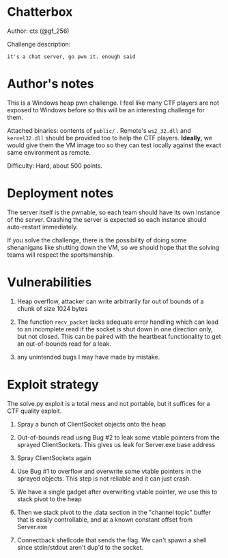 # Chatterbox

Author: cts (@gf_256)

Challenge description:

```
it's a chat server, go pwn it. enough said

```

# Author's notes

This is a Windows heap pwn challenge. I feel like many CTF players are not exposed to Windows before so this will be an interesting challenge for them.

Attached binaries: contents of `public/` . Remote's `ws2_32.dll` and `kernel32.dll` should be provided too to help the CTF players.
**Ideally,** we would give them the VM image too so they can test locally against the exact same environment as remote.

Difficulty: Hard, about 500 points.

# Deployment notes

The server itself is the pwnable, so each team should have its own instance of the server. Crashing the server is expected so each instance should auto-restart immediately.

If you solve the challenge, there is the possibility of doing some shenanigans like shutting down the VM, so we should hope that the solving teams will respect the sportsmanship.

# Vulnerabilities

1. Heap overflow, attacker can write arbitrarily far out of bounds of a chunk of size 1024 bytes

2. The function `recv_packet` lacks adequate error handling which can lead to an incomplete read if the socket is shut down in one direction only, but not closed. This can be paired with the heartbeat functionality to get an out-of-bounds read for a leak.

3. any unintended bugs I may have made by mistake.

# Exploit strategy

The solve.py exploit is a total mess and not portable, but it suffices for a CTF quality exploit.

1. Spray a bunch of ClientSocket objects onto the heap

2. Out-of-bounds read using Bug #2 to leak some vtable pointers from the sprayed ClientSockets. This gives us leak for Server.exe base address

3. Spray ClientSockets again

4. Use Bug #1 to overflow and overwrite some vtable pointers in the sprayed objects. This step is not reliable and it can just crash.

5. We have a single gadget after overwriting vtable pointer, we use this to stack pivot to the heap

6. Then we stack pivot to the .data section in the "channel topic" buffer that is easily controllable, and at a known constant offset from Server.exe

7. Connectback shellcode that sends the flag. We can't spawn a shell since stdin/stdout aren't dup'd to the socket.
